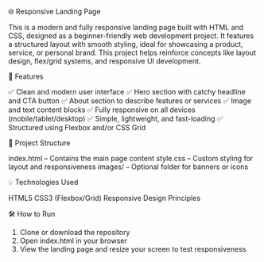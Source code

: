 🌐 Responsive Landing Page

This is a modern and fully responsive landing page built with HTML and CSS, designed as a beginner-friendly web development project. It features a structured layout with smooth styling, ideal for showcasing a product, service, or personal brand. This project helps reinforce concepts like layout design, flex/grid systems, and responsive UI development.


🚀 Features

✅ Clean and modern user interface
✅ Hero section with catchy headline and CTA button
✅ About section to describe features or services
✅ Image and text content blocks
✅ Fully responsive on all devices (mobile/tablet/desktop)
✅ Simple, lightweight, and fast-loading
✅ Structured using Flexbox and/or CSS Grid


📁 Project Structure

index.html – Contains the main page content
style.css – Custom styling for layout and responsiveness
images/ – Optional folder for banners or icons


💡 Technologies Used

HTML5
CSS3 (Flexbox/Grid)
Responsive Design Principles


🛠 How to Run

1. Clone or download the repository
2. Open index.html in your browser
3. View the landing page and resize your screen to test responsiveness
